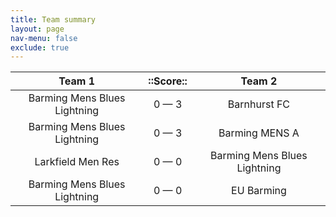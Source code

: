 ```yaml
---
title: Team summary
layout: page
nav-menu: false
exclude: true
---
```




|            Team 1            |  ::Score::  |            Team 2            |
|:----------------------------:|:-----------:|:----------------------------:|
| Barming Mens Blues Lightning | 0 &mdash; 3 |         Barnhurst FC         |
| Barming Mens Blues Lightning | 0 &mdash; 3 |        Barming MENS A        |
|      Larkfield Men Res       | 0 &mdash; 0 | Barming Mens Blues Lightning |
| Barming Mens Blues Lightning | 0 &mdash; 0 |          EU Barming          |

 <br /><br /><br />